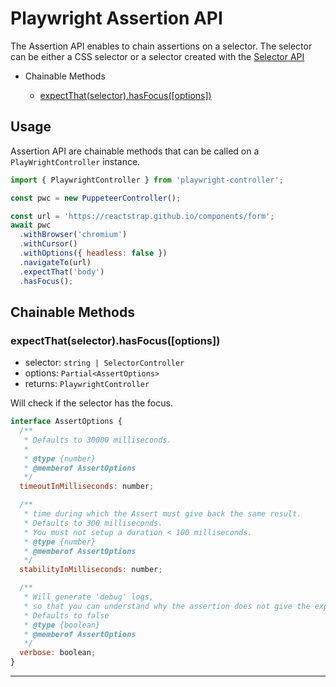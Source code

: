 # Playwright Assertion API

The Assertion API enables to chain assertions on a selector. The selector can be either a CSS selector or a selector created with the [Selector API](./selector.api.md)

- Chainable Methods

  - [expectThat(selector).hasFocus([options])](#expectThatselectorhasFocusoptions)

## Usage

Assertion API are chainable methods that can be called on a `PlayWrightController` instance.

```js
import { PlaywrightController } from 'playwright-controller';

const pwc = new PuppeteerController();

const url = 'https://reactstrap.github.io/components/form';
await pwc
  .withBrowser('chromium')
  .withCursor()
  .withOptions({ headless: false })
  .navigateTo(url)
  .expectThat('body')
  .hasFocus();
```

## Chainable Methods

### expectThat(selector).hasFocus([options])

- selector: `string | SelectorController`
- options: `Partial<AssertOptions>`
- returns: `PlaywrightController`

Will check if the selector has the focus.

```js
interface AssertOptions {
  /**
   * Defaults to 30000 milliseconds.
   *
   * @type {number}
   * @memberof AssertOptions
   */
  timeoutInMilliseconds: number;

  /**
   * time during which the Assert must give back the same result.
   * Defaults to 300 milliseconds.
   * You must not setup a duration < 100 milliseconds.
   * @type {number}
   * @memberof AssertOptions
   */
  stabilityInMilliseconds: number;

  /**
   * Will generate 'debug' logs,
   * so that you can understand why the assertion does not give the expected result.
   * Defaults to false
   * @type {boolean}
   * @memberof AssertOptions
   */
  verbose: boolean;
}
```

---
